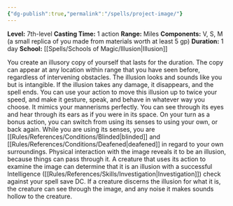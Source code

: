 ```yaml
---
{"dg-publish":true,"permalink":"/spells/project-image/"}
---
```


**Level:** 7th-level
**Casting Time:** 1 action
**Range:** Miles
**Components:** V, S, M (a small replica of you made from materials worth at least 5 gp)
**Duration:** 1 day
**School:** [[Spells/Schools of Magic/Illusion\|Illusion]]

You create an illusory copy of yourself that lasts for the duration. The copy can appear at any location within range that you have seen before, regardless of intervening obstacles. The illusion looks and sounds like you but is intangible. If the illusion takes any damage, it disappears, and the spell ends.
You can use your action to move this illusion up to twice your speed, and make it gesture, speak, and behave in whatever way you choose. It mimics your mannerisms perfectly.
You can see through its eyes and hear through its ears as if you were in its space. On your turn as a bonus action, you can switch from using its senses to using your own, or back again. While you are using its senses, you are [[Rules/References/Conditions/Blinded\|blinded]] and [[Rules/References/Conditions/Deafened\|deafened]] in regard to your own surroundings.
Physical interaction with the image reveals it to be an illusion, because things can pass through it. A creature that uses its action to examine the image can determine that it is an illusion with a successful Intelligence ([[Rules/References/Skills/Investigation\|Investigation]]) check against your spell save DC. If a creature discerns the illusion for what it is, the creature can see through the image, and any noise it makes sounds hollow to the creature.
